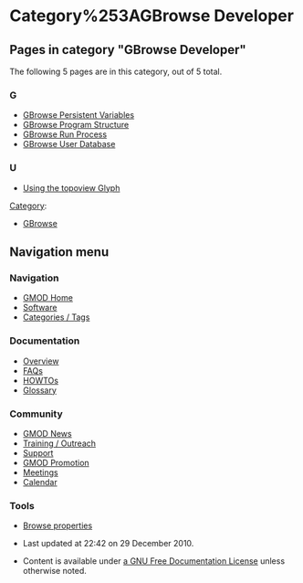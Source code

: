 



<span id="top"></span>




# <span dir="auto">Category%253AGBrowse Developer</span>










## Pages in category "GBrowse Developer"

The following 5 pages are in this category, out of 5 total.



### G

- [GBrowse Persistent
  Variables](GBrowse_Persistent_Variables "GBrowse Persistent Variables")
- [GBrowse Program
  Structure](GBrowse_Program_Structure "GBrowse Program Structure")
- [GBrowse Run Process](GBrowse_Run_Process "GBrowse Run Process")
- [GBrowse User Database](GBrowse_User_Database "GBrowse User Database")

### U

- [Using the topoview
  Glyph](Using_the_topoview_Glyph "Using the topoview Glyph")







[Category](Special%253ACategories "Special%253ACategories"):

- [GBrowse](Category%253AGBrowse "Category%253AGBrowse")






## Navigation menu









### Navigation



- <span id="n-GMOD-Home">[GMOD Home](Main_Page)</span>
- <span id="n-Software">[Software](GMOD_Components)</span>
- <span id="n-Categories-.2F-Tags">[Categories /
  Tags](Categories)</span>




### Documentation



- <span id="n-Overview">[Overview](Overview)</span>
- <span id="n-FAQs">[FAQs](Category%253AFAQ)</span>
- <span id="n-HOWTOs">[HOWTOs](Category%253AHOWTO)</span>
- <span id="n-Glossary">[Glossary](Glossary)</span>




### Community



- <span id="n-GMOD-News">[GMOD News](GMOD_News)</span>
- <span id="n-Training-.2F-Outreach">[Training /
  Outreach](Training_and_Outreach)</span>
- <span id="n-Support">[Support](Support)</span>
- <span id="n-GMOD-Promotion">[GMOD Promotion](GMOD_Promotion)</span>
- <span id="n-Meetings">[Meetings](Meetings)</span>
- <span id="n-Calendar">[Calendar](Calendar)</span>




### Tools

- <span id="t-smwbrowselink"><a href="Special%253ABrowse/Category%253AGBrowse_Developer"
  rel="smw-browse">Browse properties</a></span>



- <span id="footer-info-lastmod">Last updated at 22:42 on 29 December
  2010.</span>
<!-- - <span id="footer-info-viewcount">9,182 page views.</span> -->
- <span id="footer-info-copyright">Content is available under
  <a href="http://www.gnu.org/licenses/fdl-1.3.html" class="external"
  rel="nofollow">a GNU Free Documentation License</a> unless otherwise
  noted.</span>

<!-- -->



<!-- -->




